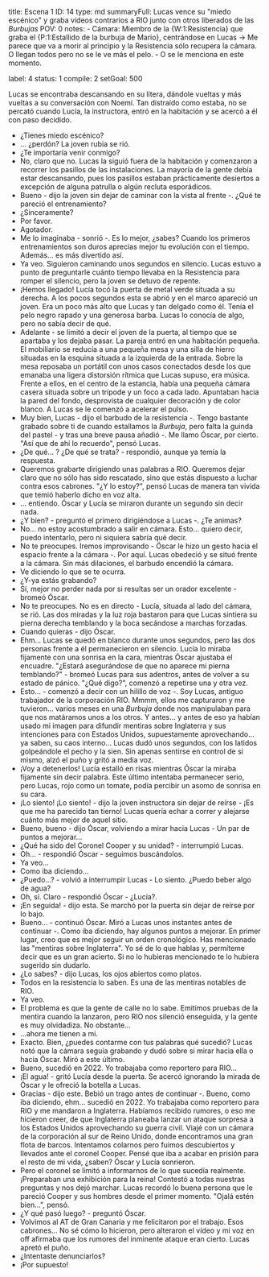 title:          Escena 1
ID:             14
type:           md
summaryFull:    Lucas vence su "miedo escénico" y graba vídeos contrarios a RIO junto con otros liberados de las *Burbujas*
POV:            0
notes:          - Cámara: Miembro de la {W:1:Resistencia} que graba el {P:1:Estallido de la burbuja de Mario}, centrándose en Lucas -> Me parece que va a morir al principio y la Resistencia sólo recupera la cámara. O llegan todos pero no se le ve más el pelo.
                - O se le menciona en este momento.
                
                
label:          4
status:         1
compile:        2
setGoal:        500


Lucas se encontraba descansando en su litera, dándole vueltas y más vueltas a su conversación con Noemí. Tan distraído como estaba, no se percató cuando Lucía, la instructora, entró en la habitación y se acercó a él con paso decidido.
- ¿Tienes miedo escénico?
- ... ¿perdón?
La joven rubia se rió.
- ¿Te importaría venir conmigo?
- No, claro que no.
Lucas la siguió fuera de la habitación y comenzaron a recorrer los pasillos de las instalaciones. La mayoría de la gente debía estar descansando, pues los pasillos estaban prácticamente desiertos a excepción de alguna patrulla o algún recluta esporádicos.
- Bueno - dijo la joven sin dejar de caminar con la vista al frente -. ¿Qué te pareció el entrenamiento?
- ¿Sinceramente?
- Por favor.
- Agotador.
- Me lo imaginaba - sonrió -. Es lo mejor, ¿sabes? Cuando los primeros entrenamientos son duros  aprecias mejor tu evolución con el tiempo. Además... es más divertido así.
- Ya veo.
Siguieron caminando unos segundos en silencio. Lucas estuvo a punto de preguntarle cuánto tiempo llevaba en la Resistencia para romper el silencio, pero la joven se detuvo de repente.
- ¡Hemos llegado!
Lucía tocó la puerta de metal verde situada a su derecha. A los pocos segundos esta se abrió y en el marco apareció un joven. Era un poco más alto que Lucas y tan delgado como él. Tenía el pelo negro rapado y una generosa barba. Lucas lo conocía de algo, pero no sabía decir de qué.
- Adelante - se limitó a decir el joven de la puerta, al tiempo que se apartaba y los dejaba pasar.
La pareja entró en una habitación pequeña. El mobiliario se reducía a una pequeña mesa y una silla de hierro situadas en la esquina situada a la izquierda de la entrada. Sobre la mesa reposaba un portátil con unos casos conectados desde los que emanaba una ligera distorsión rítmica que Lucas supuso, era música.
Frente a ellos, en el centro de la estancia, había una pequeña cámara casera situada sobre un trípode y un foco a cada lado. Apuntaban hacia la pared del fondo, desprovista de cualquier decoración y de color blanco.
A Lucas se le comenzó a acelerar el pulso.
- Muy bien, Lucas - dijo el barbudo de la resistencia -. Tengo bastante grabado sobre ti de cuando estallamos la *Burbuja*, pero falta la guinda del pastel - y tras una breve pausa añadió -. Me llamo Óscar, por cierto.
"Así que de ahí lo recuerdo", pensó Lucas.
- ¿De qué... ? ¿De qué se trata? - respondió, aunque ya temía la respuesta.
- Queremos grabarte dirigiendo unas palabras a RIO. Queremos dejar claro que no sólo has sido rescatado, sino que estás dispuesto a luchar contra esos cabrones.
"¿Y lo estoy?", pensó Lucas de manera tan vivida que temió haberlo dicho en voz alta.
- ... entiendo.
Óscar y Lucía se miraron durante un segundo sin decir nada.
- ¿Y bien? - preguntó el primero dirigiéndose a Lucas -. ¿Te animas?
- No... no estoy acostumbrado a salir en cámara. Esto... quiero decir, puedo intentarlo, pero ni siquiera sabría qué decir.
- No te preocupes. Iremos improvisando - Óscar le hizo un gesto hacia el espacio frente a la cámara -. Por aquí.
Lucas obedeció y se situó frente a la cámara. Sin más dilaciones, el barbudo encendió la cámara.
- Ve diciendo lo que se te ocurra.
- ¿Y-ya estás grabando?
- Sí, mejor no perder nada por si resultas ser un orador excelente - bromeó Óscar.
- No te preocupes. No es en directo - Lucía, situada al lado del cámara, se rió.
Las dos miradas y la luz roja bastaron para que Lucas sintiera su pierna derecha temblando y la boca secándose a marchas forzadas.
- Cuando quieras - dijo Óscar.
- Ehm...
Lucas se quedó en blanco durante unos segundos, pero las dos personas frente a él permanecieron en silencio. Lucía lo miraba fijamente con una sonrisa en la cara, mientras Óscar ajustaba el encuadre.
"¿Estará asegurándose de que no aparece mi pierna temblando?" - bromeó Lucas para sus adentros, antes de volver a su estado de pánico.  "¿Qué digo?", comenzó a repetirse una y otra vez.
- Esto... - comenzó a decir con un hilillo de voz -. Soy Lucas, antiguo trabajador de la corporación RIO. Mmmm, ellos me capturaron y me tuvieron... varios meses en una *Burbuja* donde nos manipulaban para que nos matáramos unos a los otros. Y antes... y antes de eso ya habían usado mi imagen para difundir mentiras sobre Inglaterra y sus intenciones para con Estados Unidos, supuestamente aprovechando... ya saben, su caos interno...
Lucas dudó unos segundos, con los latidos golpeándole el pecho y la sien. Sin apenas sentirse en control de si mismo, alzó el puño y gritó a media voz.
- ¡Voy a detenerlos!
Lucía estalló en risas mientras Óscar la miraba fijamente sin decir palabra. Este último intentaba permanecer serio, pero Lucas, rojo como un tomate, podía percibir un asomo de sonrisa en su cara.
- ¡Lo siento! ¡Lo siento! - dijo la joven instructora sin dejar de reírse - ¡Es que me ha parecido tan tierno!
Lucas quería echar a correr y alejarse cuánto más mejor de aquel sitio.
- Bueno, bueno - dijo Óscar, volviendo a mirar hacia Lucas - Un par de puntos a mejorar...
- ¿Qué ha sido del Coronel Cooper y su unidad? - interrumpió Lucas.
- Oh... - respondió Óscar - seguimos buscándolos.
- Ya veo...
- Como iba diciendo...
- ¿Puedo...? - volvió a interrumpir Lucas - Lo siento. ¿Puedo beber algo de agua?
- Oh, sí. Claro - respondió Óscar - ¿Lucía?.
- ¡En seguida! - dijo esta. Se marchó por la puerta sin dejar de reírse por lo bajo.
- Bueno... - continuó Óscar. Miró a Lucas unos instantes antes de continuar -. Como iba diciendo, hay algunos puntos a mejorar. En primer lugar, creo que es mejor seguir un orden cronológico. Has mencionado las "mentiras sobre Inglaterra". Yo sé de lo que hablas y, permíteme decir que es un gran acierto. Si no lo hubieras mencionado te lo hubiera sugerido sin dudarlo.
- ¿Lo sabes? - dijo Lucas, los ojos abiertos como platos.
- Todos en la resistencia lo saben. Es una de las mentiras notables de RIO.
- Ya veo.
- El problema es que la gente de calle no lo sabe. Emitimos pruebas de la mentira cuando la lanzaron, pero RIO nos silenció enseguida, y la gente es muy olvidadiza. No obstante...
- ...ahora me tienen a mi.
- Exacto. Bien, ¿puedes contarme con tus palabras qué sucedió?
Lucas notó que la cámara seguía grabando y dudó sobre si mirar hacia ella o hacia Óscar. Miró a este último.
- Bueno, sucedió en 2022. Yo trabajaba como reportero para RIO...
- ¡El agua! - gritó Lucía desde la puerta. Se acercó ignorando la mirada de Óscar y le ofreció la botella a Lucas.
- Gracias - dijo este. Bebió un trago antes de continuar -. Bueno, como iba diciendo, ehm... sucedió en 2022. Yo trabajaba como reportero para RIO y me mandaron a Inglaterra. Habíamos recibido rumores, o eso me hicieron creer, de que Inglaterra planeaba lanzar un ataque sorpresa a los Estados Unidos aprovechando su guerra civil. Viajé con un cámara de la corporación al sur de Reino Unido, donde encontramos una gran flota de barcos. Intentamos colarnos pero fuimos descubiertos y llevados ante el coronel Cooper. Pensé que iba a acabar en prisión para el resto de mi vida, ¿saben?
Óscar y Lucía sonrieron.
- Pero el coronel se limitó a informarnos de lo que sucedía realmente. ¡Preparaban una exhibición para la reina! Contestó a todas nuestras preguntas y nos dejó marchar.
Lucas recordó lo buena persona que le pareció Cooper y sus hombres desde el primer momento. "Ojalá estén bien...", pensó.
- ¿Y qué pasó luego? - preguntó Óscar.
- Volvimos al AT de Gran Canaria y me felicitaron por el trabajo. Esos cabrones... No sé cómo lo hicieron, pero alteraron el vídeo y mi voz en off afirmaba que los rumores del inminente ataque eran cierto.
Lucas apretó el puño.
- ¿Intentaste denunciarlos?
- ¡Por supuesto!
